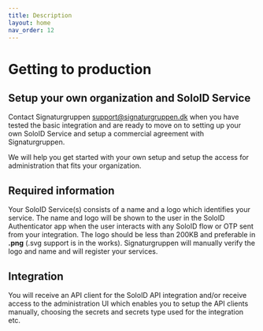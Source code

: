 ```yaml
---
title: Description
layout: home
nav_order: 12
---
```


# Getting to production

## Setup your own organization and SoloID Service
Contact Signaturgruppen <support@signaturgruppen.dk> when you have tested the basic integration and are ready to move on to setting up your own SoloID Service and setup a commercial agreement with Signaturgruppen.

We will help you get started with your own setup and setup the access for administration that fits your organization.

## Required information
Your SoloID Service(s) consists of a name and a logo which identifies your service. The name and logo will be shown to the user in the SoloID Authenticator app when the user interacts with any SoloID flow or OTP sent from your integration.
The logo should be less than 200KB and preferable in **.png** (.svg support is in the works).
Signaturgruppen will manually verify the logo and name and will register your services. 

## Integration
You will receive an API client for the SoloID API integration and/or receive access to the administration UI which enables you to setup the API clients manually, choosing the secrets and secrets type used for the integration etc. 
